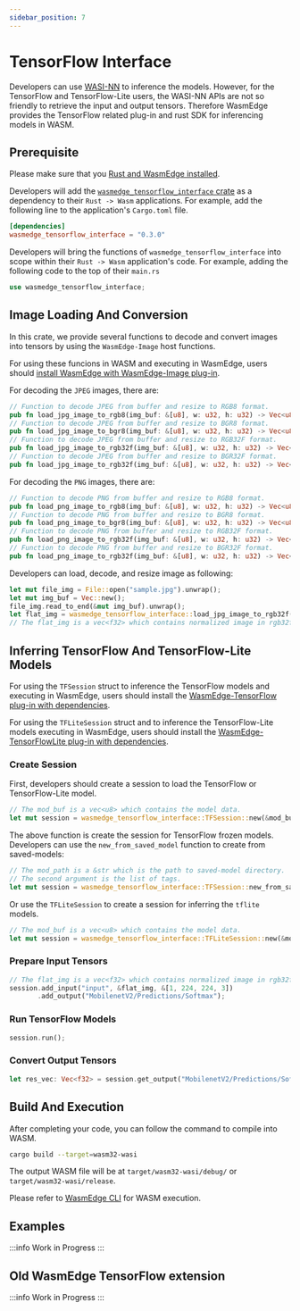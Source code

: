 ```yaml
---
sidebar_position: 7
---
```


# TensorFlow Interface

Developers can use [WASI-NN](/category/neural-networks-for-wasi) to inference the models. However, for the TensorFlow and TensorFlow-Lite users, the WASI-NN APIs are not so friendly to retrieve the input and output tensors. Therefore WasmEdge provides the TensorFlow related plug-in and rust SDK for inferencing models in WASM.

## Prerequisite

Please make sure that you [Rust and WasmEdge installed](setup.md).

Developers will add the [`wasmedge_tensorflow_interface` crate](https://crates.io/crates/wasmedge_tensorflow_interface) as a dependency to their `Rust -> Wasm` applications. For example, add the following line to the application's `Cargo.toml` file.

```toml
[dependencies]
wasmedge_tensorflow_interface = "0.3.0"
```

Developers will bring the functions of `wasmedge_tensorflow_interface` into scope within their `Rust -> Wasm` application's code. For example, adding the following code to the top of their `main.rs`

```rust
use wasmedge_tensorflow_interface;
```

## Image Loading And Conversion

In this crate, we provide several functions to decode and convert images into tensors by using the `WasmEdge-Image` host functions.

For using these funcions in WASM and executing in WasmEdge, users should [install WasmEdge with WasmEdge-Image plug-in](../../start/install.md#wasmedge-image-plug-in).

For decoding the `JPEG` images, there are:

```rust
// Function to decode JPEG from buffer and resize to RGB8 format.
pub fn load_jpg_image_to_rgb8(img_buf: &[u8], w: u32, h: u32) -> Vec<u8>
// Function to decode JPEG from buffer and resize to BGR8 format.
pub fn load_jpg_image_to_bgr8(img_buf: &[u8], w: u32, h: u32) -> Vec<u8>
// Function to decode JPEG from buffer and resize to RGB32F format.
pub fn load_jpg_image_to_rgb32f(img_buf: &[u8], w: u32, h: u32) -> Vec<f32>
// Function to decode JPEG from buffer and resize to BGR32F format.
pub fn load_jpg_image_to_rgb32f(img_buf: &[u8], w: u32, h: u32) -> Vec<f32>
```

For decoding the `PNG` images, there are:

```rust
// Function to decode PNG from buffer and resize to RGB8 format.
pub fn load_png_image_to_rgb8(img_buf: &[u8], w: u32, h: u32) -> Vec<u8>
// Function to decode PNG from buffer and resize to BGR8 format.
pub fn load_png_image_to_bgr8(img_buf: &[u8], w: u32, h: u32) -> Vec<u8>
// Function to decode PNG from buffer and resize to RGB32F format.
pub fn load_png_image_to_rgb32f(img_buf: &[u8], w: u32, h: u32) -> Vec<f32>
// Function to decode PNG from buffer and resize to BGR32F format.
pub fn load_png_image_to_rgb32f(img_buf: &[u8], w: u32, h: u32) -> Vec<f32>
```

Developers can load, decode, and resize image as following:

```rust
let mut file_img = File::open("sample.jpg").unwrap();
let mut img_buf = Vec::new();
file_img.read_to_end(&mut img_buf).unwrap();
let flat_img = wasmedge_tensorflow_interface::load_jpg_image_to_rgb32f(&img_buf, 224, 224);
// The flat_img is a vec<f32> which contains normalized image in rgb32f format and resized to 224x224.
```

## Inferring TensorFlow And TensorFlow-Lite Models

For using the `TFSession` struct to inference the TensorFlow models and executing in WasmEdge, users should install the [WasmEdge-TensorFlow plug-in with dependencies](../../start/install.md#wasmedge-tensorflow-plug-in).

For using the `TFLiteSession` struct and to inference the TensorFlow-Lite models executing in WasmEdge, users should install the [WasmEdge-TensorFlowLite plug-in with dependencies](../../start/install.md#wasmedge-tensorflow-lite-plug-in).

### Create Session

First, developers should create a session to load the TensorFlow or TensorFlow-Lite model.

```rust
// The mod_buf is a vec<u8> which contains the model data.
let mut session = wasmedge_tensorflow_interface::TFSession::new(&mod_buf);
```

The above function is create the session for TensorFlow frozen models. Developers can use the `new_from_saved_model` function to create from saved-models:

```rust
// The mod_path is a &str which is the path to saved-model directory.
// The second argument is the list of tags.
let mut session = wasmedge_tensorflow_interface::TFSession::new_from_saved_model(model_path, &["serve"]);
```

Or use the `TFLiteSession` to create a session for inferring the `tflite` models.

```rust
// The mod_buf is a vec<u8> which contains the model data.
let mut session = wasmedge_tensorflow_interface::TFLiteSession::new(&mod_buf);
```

### Prepare Input Tensors

```rust
// The flat_img is a vec<f32> which contains normalized image in rgb32f format.
session.add_input("input", &flat_img, &[1, 224, 224, 3])
       .add_output("MobilenetV2/Predictions/Softmax");
```

### Run TensorFlow Models

```rust
session.run();
```

### Convert Output Tensors

```rust
let res_vec: Vec<f32> = session.get_output("MobilenetV2/Predictions/Softmax");
```

## Build And Execution

After completing your code, you can follow the command to compile into WASM.

```bash
cargo build --target=wasm32-wasi
```

The output WASM file will be at `target/wasm32-wasi/debug/` or `target/wasm32-wasi/release`.

Please refer to [WasmEdge CLI](../../start/build-and-run/cli.md) for WASM execution.

## Examples

<!-- prettier-ignore -->
:::info
Work in Progress
:::

## Old WasmEdge TensorFlow extension

<!-- prettier-ignore -->
:::info
Work in Progress
:::
